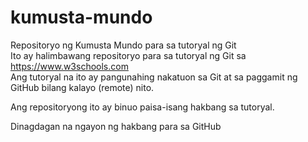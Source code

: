 # kumusta-mundo
Repositoryo ng Kumusta Mundo para sa tutoryal ng Git \
Ito ay halimbawang repositoryo para sa tutoryal ng Git sa https://www.w3schools.com \
Ang tutoryal na ito ay pangunahing nakatuon sa Git at sa paggamit ng GitHub bilang kalayo (remote) nito.

Ang repositoryong ito ay binuo paisa-isang hakbang sa tutoryal.

Dinagdagan na ngayon ng hakbang para sa GitHub